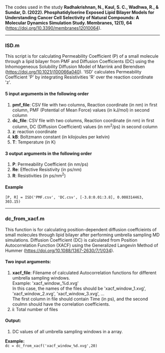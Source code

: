 The codes used in the study **Radhakrishnan, N., Kaul, S. C., Wadhwa, R., & Sundar, D. (2022). Phosphatidylserine Exposed Lipid Bilayer Models for Understanding Cancer Cell Selectivity of Natural Compounds: A Molecular Dynamics Simulation Study. Membranes, 12(1), 64** (https://doi.org/10.3390/membranes12010064).

---
### ISD.m
This script is for calculating Permeability Coefficient (P) of a small molecule through a lipid bilayer from PMF and Diffusion Coefficients (DC) using the Inhomogeneous Solubility Diffusion Model of Marrink and Berendsen (https://doi.org/10.1021/j100066a040).
'ISD' calculates Permeability Coefficient 'P' by integrating Resistivities 'R' over the reaction coordinate 'z'. 
#### 5 input arguments in the following order
1)  **pmf_file**:   CSV file with two columns, Reaction coordinate (in nm) in first column, PMF (Potential of Mean Force) values (in kJ/mol) in second column 
2)  **dc_file**:    CSV file with two columns, Reaction coordinate (in nm) in first column, DC (Diffusion Coefficient) values (in nm<sup>2</sup>/ps) in second column
3)  **z**:          reaction coordinate
4)  **kB**:         Boltzmann constant (in kilojoules per kelvin) 
5)  **T**:          Temperature (in K)
    
#### 3 output arguments in the following order
1)  **P**:          Permeability Coefficient (in nm/ps)
2)  **Re**:         Effective Resistivity (in ps/nm)
3)  **R**:          Resistivities (in ps/nm<sup>2</sup>)
    
#### Example
  `[P, R] = ISD('PMF.csv', 'DC.csv', [-3.8:0.01:3.8], 0.008314463, 303.15)`
  
---
### dc_from_xacf.m

This function is for calculating position-dependent diffusion coeffcieints of small molecules through lipid bilayer after performing umbrella sampling MD simulations.
Diffusion Coefficient (DC) is calculated from Position Autocorrelation Function (XACF) using the Generalized Langevin Method of Hummer (https://doi.org/10.1088/1367-2630/7/1/034).

#### Two input arguments:
  1) **xacf_file**: Filename of calculated Autocorrelation functions for different umbrella sampling windows.
  <br>Example: 'xacf_window_%d.xvg'
  <br>In this case, the names of the files should be 'xacf_window_1.xvg', 'xacf_window_2.xvg', 'xacf_window_3.xvg', ...
  <br>The first column in file should contain Time (in ps), and the second coulmn should have the correlation coefficients.
  2) **i**: Total number of files   
  
#### Output:
  1) DC values of all umbrella sampling windows in a array.
  
<b>Example:</b>
  <br>`dc = dc_from_xacf('xacf_window_%d.xvg',20)`
